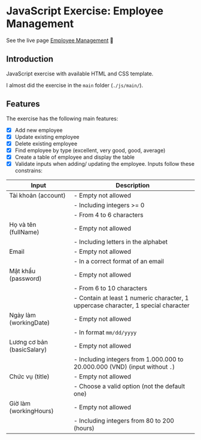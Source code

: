 # JavaScript Exercise: Employee Management

See the live page [Employee Management](https://scoobytux-manage-employee.vercel.app/ "Employee Management") 📑

## Introduction

JavaScript exercise with available HTML and CSS template.

I almost did the exercise in the `main` folder (`./js/main/`).

## Features

The exercise has the following main features:

- [x] Add new employee
- [x] Update existing employee
- [x] Delete existing employee
- [x] Find employee by type (excellent, very good, good, average)
- [x] Create a table of employee and display the table
- [x] Validate inputs when adding/ updating the employee. Inputs follow these constrains:

| Input                      | Description                                                                        |
| -------------------------- | ---------------------------------------------------------------------------------- |
| Tài khoản (account)        | - Empty not allowed                                                                |
|                            | - Including integers >= 0                                                          |
|                            | - From 4 to 6 characters                                                           |
| Họ và tên (fullName)       | - Empty not allowed                                                                |
|                            | - Including letters in the alphabet                                                |
| Email                      | - Empty not allowed                                                                |
|                            | - In a correct format of an email                                                  |
| Mật khẩu (password)        | - Empty not allowed                                                                |
|                            | - From 6 to 10 characters                                                          |
|                            | - Contain at least 1 numeric character, 1 uppercase character, 1 special character |
| Ngày làm (workingDate)     | - Empty not allowed                                                                |
|                            | - In format `mm/dd/yyyy`                                                           |
| Lương cơ bản (basicSalary) | - Empty not allowed                                                                |
|                            | - Including integers from 1.000.000 to 20.000.000 (VND) (input without `.`)        |
| Chức vụ (title)            | - Empty not allowed                                                                |
|                            | - Choose a valid option (not the default one)                                      |
| Giờ làm (workingHours)     | - Empty not allowed                                                                |
|                            | - Including integers from 80 to 200 (hours)                                        |
